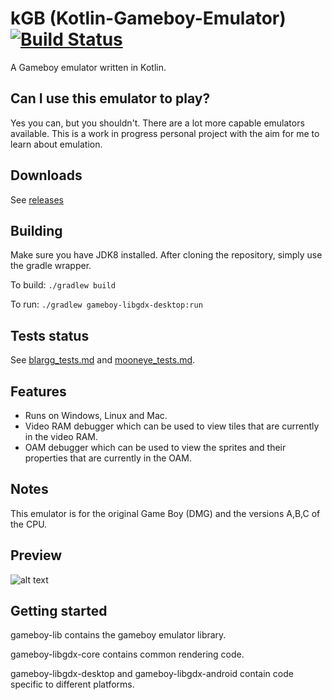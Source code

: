 # kGB (Kotlin-Gameboy-Emulator) [![Build Status](https://travis-ci.org/stan-roelofs/Kotlin-Gameboy-Emulator.svg?branch=master)](https://travis-ci.org/stan-roelofs/Kotlin-Gameboy-Emulator)
A Gameboy emulator written in Kotlin.

## Can I use this emulator to play?
Yes you can, but you shouldn't. There are a lot more capable emulators available. 
This is a work in progress personal project with the aim for me to learn about emulation.

## Downloads
See [releases](https://github.com/stan-roelofs/Kotlin-Gameboy-Emulator/releases)

## Building
Make sure you have JDK8 installed.
After cloning the repository, simply use the gradle wrapper.

To build:
`./gradlew build`

To run:
`./gradlew gameboy-libgdx-desktop:run`

## Tests status
See [blargg_tests.md](blargg_tests.md) and [mooneye_tests.md](mooneye_tests.md).

## Features
- Runs on Windows, Linux and Mac.
- Video RAM debugger which can be used to view tiles that are currently in the video RAM.
- OAM debugger which can be used to view the sprites and their properties that are currently in the OAM.

## Notes
This emulator is for the original Game Boy (DMG) and the versions A,B,C of the CPU.

## Preview
![alt text](https://media.giphy.com/media/Sr8w0qUxx9K9LhviS1/giphy.gif)

## Getting started
gameboy-lib contains the gameboy emulator library.

gameboy-libgdx-core contains common rendering code.

gameboy-libgdx-desktop and gameboy-libgdx-android contain code specific to different platforms. 
